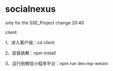 # socialnexus
only for the SSE_Project
change 20:40

client:

1、进入客户端：cd client

2、安装依赖：npm install

3、运行到微信小程序平台：npm run dev:mp-weixin